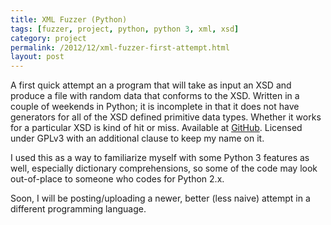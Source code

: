 ```yaml
---
title: XML Fuzzer (Python)
tags: [fuzzer, project, python, python 3, xml, xsd]
category: project
permalink: /2012/12/xml-fuzzer-first-attempt.html
layout: post
---
```

A first quick attempt an a program that will take as input an XSD and produce a
file with random data that conforms to the XSD. Written in a couple of weekends
in Python; it is incomplete in that it does not have generators for all of the
XSD defined primitive data types. Whether it works for a particular XSD is kind
of hit or miss. Available at [GitHub]. Licensed under GPLv3 with an additional
clause to keep my name on it.

[GitHub]: https://github.com/kahowell/py-xmlfuzzer/

I used this as a way to familiarize myself with some Python 3 features as well,
especially dictionary comprehensions, so some of the code may look out-of-place
to someone who codes for Python 2.x.

Soon, I will be posting/uploading a newer, better (less naive) attempt in a
different programming language.
